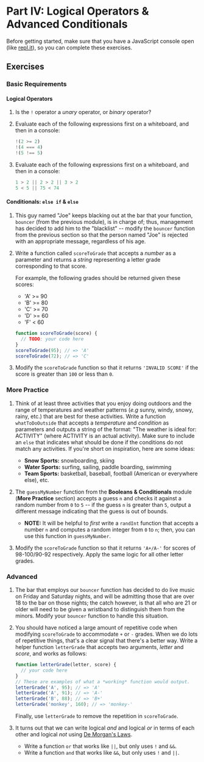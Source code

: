 # Part IV: Logical Operators & Advanced Conditionals

Before getting started, make sure that you have a JavaScript console open (like <a href="http://www.repl.it/languages/javascript" target="_blank">repl.it</a>), so you can complete these exercises.

## Exercises

### Basic Requirements

#### Logical Operators

1. Is the `!` operator a *unary* operator, or *binary* operator?

2. Evaluate each of the following expressions first on a whiteboard, and then in
   a console:

   ```js
   !(2 >= 2)
   !(4 === 4)
   !(5 !== 5)
   ```

3. Evaluate each of the following expressions first on a whiteboard, and then in a
   console:

   ```js
   1 > 2 || 2 > 2 || 3 > 2
   5 < 5 || 75 < 74
   ```

#### Conditionals: `else if` & `else`

1. This guy named "Joe" keeps blacking out at the bar that your function,
   `bouncer` (from the previous module), is in charge of; thus, management has
   decided to add him to the "blacklist" -- modify the `bouncer` function from
   the previous section so that the person named "Joe" is rejected with an
   appropriate message, regardless of his age.

2. Write a function called `scoreToGrade` that accepts a *number* as a parameter
   and returns a *string* representing a letter grade corresponding to that
   score.

   For example, the following grades should be returned given these scores:

   + 'A' >= 90
   + 'B' >= 80
   + 'C' >= 70
   + 'D' >= 60
   + 'F' < 60

   ```js
   function scoreToGrade(score) {
     // TODO: your code here
   }
   scoreToGrade(95); // => 'A'
   scoreToGrade(72); // => 'C'
   ```

3. Modify the `scoreToGrade` function so that it returns `'INVALID SCORE'` if
   the score is greater than `100` or less than `0`.

### More Practice

1. Think of at least three activities that you enjoy doing outdoors and the
   range of temperatures and weather patterns (*e.g* sunny, windy, snowy, rainy,
   etc.) that are best for these activities. Write a function `whatToDoOutside`
   that accepts a *temperature* and *condition* as parameters and outputs a
   string of the format: "The weather is ideal for: ACTIVITY" (where ACTIVITY is
   an actual activity). Make sure to include an `else` that indicates what
   should be done if the conditions do not match any activities. If you're short
   on inspiration, here are some ideas:

   + **Snow Sports:** snowboarding, skiing
   + **Water Sports:** surfing, sailing, paddle boarding, swimming
   + **Team Sports:** basketball, baseball, football (American or everywhere
     else), etc.

2. The `guessMyNumber` function from the **Booleans & Conditionals** module
   (**More Practice** section) accepts a guess `n` and checks it against a
   random number from `0` to `5` -- if the guess `n` is greater than `5`, output
   a different message indicating that the guess is out of bounds.

   - **NOTE:** It will be helpful to *first* write a `randInt` function that
     accepts a number `n` and computes a random integer from `0` to `n`; then,
     you can use this function in `guessMyNumber`.

3. Modify the `scoreToGrade` function so that it returns `'A+/A-'` for
   scores of 98-100/90-92 respectively. Apply the same logic for all other
   letter grades.

### Advanced

1. The bar that employs our `bouncer` function has decided to do live music on
   Friday and Saturday nights, and will be admitting those that are over 18 to
   the bar on those nights; the catch however, is that all who are 21 or older
   will need to be given a wristband to distinguish them from the minors. Modify
   your `bouncer` function to handle this situation.

2. You should have noticed a large amount of repetitive code when modifying
   `scoreToGrade` to accommodate `+` or `-` grades. When we do lots of repetitive
   things, that's a clear signal that there's a better way. Write a helper function
   `letterGrade` that accepts two arguments, *letter* and *score*, and works as
   follows:

   ```js
   function letterGrade(letter, score) {
     // your code here
   }
   // These are examples of what a *working* function would output.
   letterGrade('A', 95); // => 'A'
   letterGrade('A', 91); // => 'A-'
   letterGrade('B', 88); // => 'B+'
   letterGrade('monkey', 160); // => 'monkey-'
   ```

   Finally, use `letterGrade` to remove the repetition in `scoreToGrade`.

3. It turns out that we can write logical *and* and logical *or* in terms of each
   other and logical *not* using <a href="https://en.wikipedia.org/wiki/De_Morgan%27s_laws" target="_blank">De Morgan's Laws</a>.

     + Write a function `or` that works like `||`, but only uses `!` and `&&`.
     + Write a function `and` that works like `&&`, but only uses `!` and `||`.
